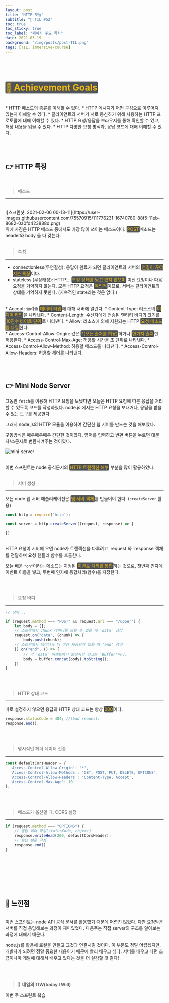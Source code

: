 ```yaml
---
layout: post
title: "HTTP 모듈"
subtitle: "📅 TIL #52"
toc: true
toc_sticky: true
toc_label: "페이지 주요 목차"
date: 2021-03-19
background: "/img/posts/post-TIL.png"
tags: [TIL, immersive-course]
---
```


<br/>
<br/>

# <span style ="background-color:#4e5357; color:#f2b810; border-radius:4px; padding:2px">🎯 Achievement Goals</span>

<br/>
* HTTP 메소드의 종류를 이해할 수 있다.
* HTTP 메시지가 어떤 구성으로  이루어져 있는지 이해할 수 있다.
* 클라이언트와 서버가 서로 통신하기 위해 사용하는 HTTP 프로토콜에 대해 이해할 수 있다.
* HTTP 요청/응답을 브라우저를 통해 확인할 수 있고, 해당 내용을 읽을 수 있다.
* HTTP 다양한 요청 방식과, 응답 코드에 대해 이해할 수 있다.

<br/>


<br/>
<br/>
<br/>

## 👉 HTTP 특징

<br/>

> 메소드
---

<br/>
![스크린샷, 2021-02-06 00-13-11](https://user-images.githubusercontent.com/75570915/111776231-16740780-88f5-11eb-8682-0a0fd423888d.png)

<br/>
위에 사진은 HTTP 메소드 중에서도 가장 많이 쓰이는 메소드이다. <span style ="background-color:#4e5357; color:#f2b810; border-radius:4px; padding:2px">POST</span>메소드는 header와 body 둘 다 갖는다.

<br/>
<br/>

> 속성
---

* connectionless(무연결성): 응답이 완료가 되면 클라이언트와 서버의 <span style ="background-color:#4e5357; color:#f2b810; border-radius:4px; padding:2px">연결이 끊어지는 특징</span>이다.
* stateless (무상태성): HTTP는 <span style ="background-color:#4e5357; color:#f2b810; border-radius:4px; padding:2px">특정 상태를 담고 있지 않으며</span> 이전 요청이나 다음 요청을 기억하지 않는다. 모든 HTTP 요청은 <span style ="background-color:#4e5357; color:#f2b810; border-radius:4px; padding:2px">독립적</span>이므로, 서버는 클라이언트의 상태를 기억하지 못한다. (지속적인 state라는 것은 없다.)

<br/>
* Accept: 돌려줄 <span style ="background-color:#4e5357; color:#f2b810; border-radius:4px; padding:2px">데이터 타입</span>에 대해 서버에 알린다.
* Content-Type: 리소스의 <span style ="background-color:#4e5357; color:#f2b810; border-radius:4px; padding:2px">미디어 타입</span>을 나타낸다.
* Content-Length: 수신자에게 전송된 엔티티 바디의 크기를 <span style ="background-color:#4e5357; color:#f2b810; border-radius:4px; padding:2px">10진수 바이트 단위</span>로 나타낸다.
* Allow: 리소스에 의해 지원되는 HTTP <span style ="background-color:#4e5357; color:#f2b810; border-radius:4px; padding:2px">요청 메소드를 나열</span>한다.

<br/>
* Access-Control-Allow-Origin: 값은 <span style ="background-color:#4e5357; color:#f2b810; border-radius:4px; padding:2px">*(모든 출처를 허용)</span>하거나 <span style ="background-color:#4e5357; color:#f2b810; border-radius:4px; padding:2px">한가지 출처</span>만 허용한다.
* Access-Control-Max-Age: 허용할 시간을 초 단위로 나타낸다.
* Access-Control-Allow-Method: 허용할 메소드를 나타낸다.
* Access-Control-Allow-Headers: 허용할 헤더를 나타낸다.

<br/>
<br/>
<br/>
<br/>

## 👉 Mini Node Server

그동안 `fetch`를 이용해 HTTP 요청을 보냈다면 오늘은 HTTP 요청에 따른 응답을 처리할 수 있도록 코드를 작성하였다. node.js 에서는 HTTP 요청을 보내거나, 응답을 받을 수 있는 도구를 제공한다.

그래서 node.js의 HTTP 모듈을 이용하여 간단한 웹 서버를 만드는 것을 해보았다.

구동방식은 매우매우매우 간단한 것이였다. 영어를 입력하고 변환 버튼을 누르면 대문자/소문자로 변환시켜주는 것이였다. 

![mini-server](https://user-images.githubusercontent.com/75570915/111783574-b03fb280-88fd-11eb-911b-07fc380f9b74.gif)

<br/>
이번 스프린트는 node 공식문서의 <span style ="background-color:#4e5357; color:#f2b810; border-radius:4px; padding:2px">HTTP 트랜잭션 해부</span> 부분을 많이 활용하였다.

<br/>
<br/>

> 서버 생성
---

모든 node 웹 서버 애플리케이션은 <span style ="background-color:#4e5357; color:#f2b810; border-radius:4px; padding:2px">웹 서버 객체</span>를 만들어야 한다. (`createServer` 활용)

```js
const http = require('http');

const server = http.createServer((request, response) => {

})
```

<br/>
HTTP 요청이 서버에 오면 node가 트랜잭션을 다루려고 `request`와 `response`객체를 전달하며 요청 핸들러 함수를 호출한다. 

오늘 배운 `"on"`이라는 메소드는 지정된 <span style ="background-color:#4e5357; color:#f2b810; border-radius:4px; padding:2px">이벤트 처리를 통합</span>하는 것으로, 첫번째 인자에 이벤트 이름을 넣고, 두번째 인자에 통합처리(함수)를 지정한다.

<br/>
<br/>

> 요청 바디
---

```js
// 생략...

if (request.method === "POST" && request.url === "/upper") {
    let body = [];
    // 스트림에서 chunk 데이터를 읽을 수 있을 때 'data' 생성
    request.on("data", (chunk) => {
        body.push(chunk);
    // 스트림에서 데이터가 더 이상 제공되지 않을 때 'end' 생성
    }).on("end", () => {
        // 각 'data' 이벤트에서 발생시킨 청크는 'Buffer'이다.
        body = buffer.concat(body).toString();
    })
}
```

<br/>
<br/>

> HTTP 상태 코드
---

따로 설정하지 않으면 응답의 HTTP 상태 코드는 항상 <span style ="background-color:#4e5357; color:#f2b810; border-radius:4px; padding:2px">200</span>이다.

```js
response.statusCode = 404; //(bad request)
response.end();
```

<br/>
<br/>

> 명시적인 헤더 데이터 전송
---

```js
const defaultCorsHeader = {
  'Access-Control-Allow-Origin': '*',
  'Access-Control-Allow-Methods': 'GET, POST, PUT, DELETE, OPTIONS',
  'Access-Control-Allow-Headers': 'Content-Type, Accept',
  'Access-Control-Max-Age': 10
};
```

<br/>
<br/>

> 메소드가 옵션일 때, CORS 설정
---

```js
if (request.method === "OPTIONS") {
    // 응답 헤더 작성(statusCode, object)
    response.writeHead(200, defaultCorsHeader);
    // 응답 본문 작성
    response.end()
}
```

<br/>
<br/>
<br/>
<br/>
<br/>
<br/>

## 🙌 느낀점

<br/>
이번 스프린트는 node API 공식 문서를 활용했기 때문에 어렵진 않았다. 다만 요청받은 서버를 직접 응답해보는 과정이 재미있었다. 다음주는 직접 server의 구조를 알아보는 과정에 대해서 배운다.

node.js를 활용해 로컬을 만들고 그것과 연결시킬 것이다. 이 부분도 정말 어렵겠지만, 개발자가 되려면 정말 중요한 내용이기 때문에 빨리 배우고 싶다. 서버를 배우고 나면 조금이나마 개발에 대해서 배우고 있다는 것을 더 실감할 것 같다!
<br/>
<br/>
<br/>
<br/>

> 👊 **내일의 TIW(today I Will)**

이번 주 스프린트 복습


